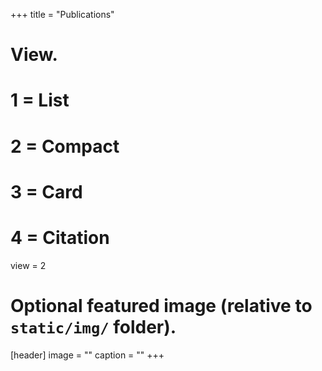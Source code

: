 +++
title = "Publications"

# View.
#   1 = List
#   2 = Compact
#   3 = Card
#   4 = Citation
view = 2


# Optional featured image (relative to `static/img/` folder).
[header]
image = ""
caption = ""
+++


